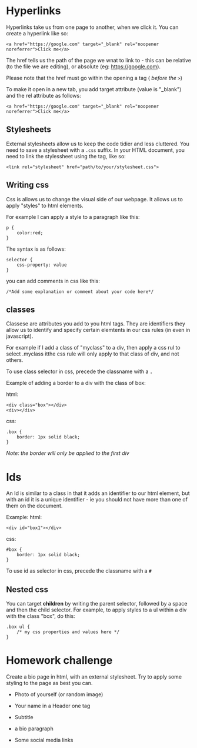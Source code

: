 # Hyperlinks

Hyperlinks take us from one page to another, when we click it. You can create a hyperlink  like so:

```
<a href="https://google.com" target="_blank" rel="noopener noreferrer">Click me</a>
```
The href tells us the path of the page we wnat to link to - this can be relative (to the file we are editing), or absolute (eg: https://google.com).

Please note that the href must go within the opening a tag ( *before the `>`*)

To make it open in a new tab, you add target attribute (value is "_blank") and the rel attribute as follows:

```
<a href="https://google.com" target="_blank" rel="noopener noreferrer">Click me</a>
```


## Stylesheets

External stylesheets allow us to keep the code tidier and less cluttered. You need to save a stylesheet with a `.css` suffix. In your HTML document, you need to link the stylessheet using the <link> tag, like so:

```
<link rel="stylesheet" href="path/to/your/stylesheet.css">
```

## Writing css

Css is allows us to change the visual side of our webpage. It allows us to apply "styles" to html elements.

For example I can apply a style to a paragraph like this: 

```
p {
    color:red;
}
```

The syntax is as follows:

```
selector {
    css-property: value
}
```

you can add comments in css like this:

```
/*Add some explanation or comment about your code here*/
```

## classes

Classese are attributes you add to you html tags. They are identifiers they allow us to identify and specify certain elemtents in our css rules (in even in javascript). 

For example if I add a class of "myclass" to a div, then apply a css rul to select .myclass itthe css rule will only apply to that class of div, and not others.

To use class selector in css, precede the classname with a **`.`**

Example of adding a border to a div with the class of box:

html:
```
<div class="box"></div>
<div></div>
```

css:
```
.box {
    border: 1px solid black;
}
```
*Note: the border will only be applied to the first div*

# Ids
An Id is similar to a class in that it adds an identifier to our html element, but with an id it is a unique identifier - ie you should not have more than one of them on the document.

Example:
html:
```
<div id="box1"></div>
```

css:
```
#box {
    border: 1px solid black;
}
```
To use id as selector in css, precede the classname with a **`#`**

## Nested css

You can target **children** by writing the parent selector, followed by a space and then the child selector. For example, to apply styles to a ul within a div with the class "box", do this:

```
.box ul {
    /* my css properties and values here */
}
```

# Homework challenge

Create a bio page in html, with an external stylesheet. Try to apply some styling to the page as best you can.

- Photo of yourself (or random image)

- Your name in a Header one tag

- Subtitle

- a bio paragraph

- Some social media links




